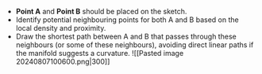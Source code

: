 - **Point A** and **Point B** should be placed on the sketch.
- Identify potential neighbouring points for both A and B based on the local density and proximity.
- Draw the shortest path between A and B that passes through these neighbours (or some of these neighbours), avoiding direct linear paths if the manifold suggests a curvature.
![[Pasted image 20240807100600.png|300]]